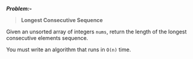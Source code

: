 ***Problem:-***

> **Longest Consecutive Sequence**

Given an unsorted array of integers `nums`, return the length of the longest consecutive elements sequence.

You must write an algorithm that runs in `O(n)` time.
